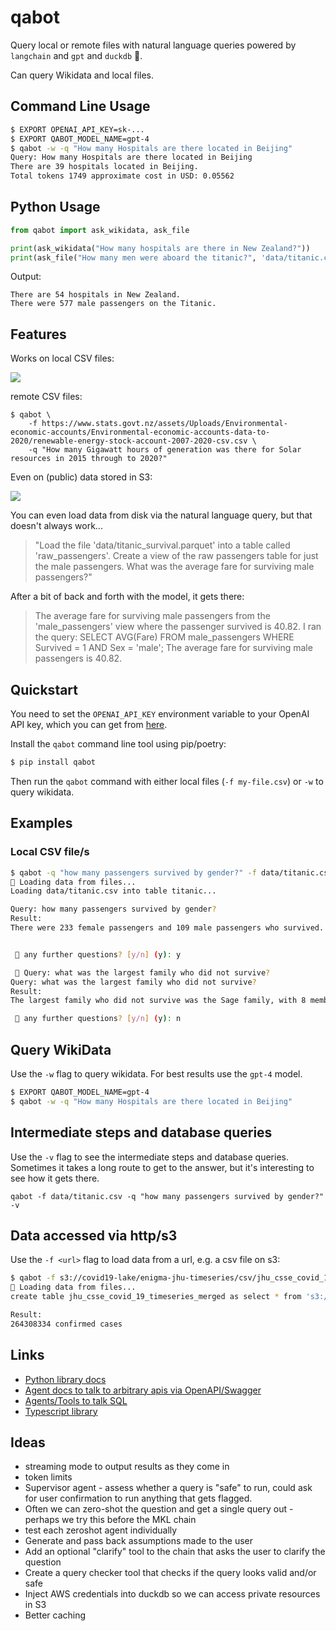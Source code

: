 # qabot

Query local or remote files with natural language queries powered by
`langchain` and `gpt` and `duckdb` 🦆.

Can query Wikidata and local files.

## Command Line Usage

```bash
$ EXPORT OPENAI_API_KEY=sk-...
$ EXPORT QABOT_MODEL_NAME=gpt-4
$ qabot -w -q "How many Hospitals are there located in Beijing"
Query: How many Hospitals are there located in Beijing
There are 39 hospitals located in Beijing.
Total tokens 1749 approximate cost in USD: 0.05562
```

## Python Usage

```python
from qabot import ask_wikidata, ask_file

print(ask_wikidata("How many hospitals are there in New Zealand?"))
print(ask_file("How many men were aboard the titanic?", 'data/titanic.csv'))
```

Output:
```text
There are 54 hospitals in New Zealand.
There were 577 male passengers on the Titanic.
```


## Features

Works on local CSV files:

![](.github/local_csv_query.png)

remote CSV files:

```
$ qabot \
    -f https://www.stats.govt.nz/assets/Uploads/Environmental-economic-accounts/Environmental-economic-accounts-data-to-2020/renewable-energy-stock-account-2007-2020-csv.csv \
    -q "How many Gigawatt hours of generation was there for Solar resources in 2015 through to 2020?"
```


Even on (public) data stored in S3:

![](.github/external_s3_data.png)

You can even load data from disk via the natural language query, but that doesn't always work...


> "Load the file 'data/titanic_survival.parquet' into a table called 'raw_passengers'. Create a view of the raw passengers table for just the male passengers. What was the average fare for surviving male passengers?"


After a bit of back and forth with the model, it gets there:

> The average fare for surviving male passengers from the 'male_passengers' view where the passenger survived is 40.82. I ran the query: SELECT AVG(Fare) FROM male_passengers WHERE Survived = 1 AND Sex = 'male';
The average fare for surviving male passengers is 40.82.


## Quickstart

You need to set the `OPENAI_API_KEY` environment variable to your OpenAI API key, 
which you can get from [here](https://platform.openai.com/account/api-keys).

Install the `qabot` command line tool using pip/poetry:


```bash
$ pip install qabot
```

Then run the `qabot` command with either local files (`-f my-file.csv`) or `-w` to query wikidata.


## Examples

### Local CSV file/s

```bash
$ qabot -q "how many passengers survived by gender?" -f data/titanic.csv
🦆 Loading data from files...
Loading data/titanic.csv into table titanic...

Query: how many passengers survived by gender?
Result:
There were 233 female passengers and 109 male passengers who survived.


 🚀 any further questions? [y/n] (y): y

 🚀 Query: what was the largest family who did not survive? 
Query: what was the largest family who did not survive?
Result:
The largest family who did not survive was the Sage family, with 8 members.

 🚀 any further questions? [y/n] (y): n
```


## Query WikiData

Use the `-w` flag to query wikidata. For best results use the `gpt-4` model.
```bash
$ EXPORT QABOT_MODEL_NAME=gpt-4
$ qabot -w -q "How many Hospitals are there located in Beijing"
```

## Intermediate steps and database queries

Use the `-v` flag to see the intermediate steps and database queries.
Sometimes it takes a long route to get to the answer, but it's interesting to see how it gets there.

```
qabot -f data/titanic.csv -q "how many passengers survived by gender?" -v
```

## Data accessed via http/s3

Use the `-f <url>` flag to load data from a url, e.g. a csv file on s3:

```bash
$ qabot -f s3://covid19-lake/enigma-jhu-timeseries/csv/jhu_csse_covid_19_timeseries_merged.csv -q "how many confirmed cases of covid are there?" -v
🦆 Loading data from files...
create table jhu_csse_covid_19_timeseries_merged as select * from 's3://covid19-lake/enigma-jhu-timeseries/csv/jhu_csse_covid_19_timeseries_merged.csv';

Result:
264308334 confirmed cases
```

## Links

- [Python library docs](https://langchain.readthedocs.io)
- [Agent docs to talk to arbitrary apis via OpenAPI/Swagger](https://langchain.readthedocs.io/en/latest/modules/agents/agent_toolkits/openapi.html)
- [Agents/Tools to talk SQL](https://langchain.readthedocs.io/en/latest/modules/agents/agent_toolkits/sql_database.html)
- [Typescript library](https://hwchase17.github.io/langchainjs/docs/overview/)


## Ideas

- streaming mode to output results as they come in
- token limits
- Supervisor agent - assess whether a query is "safe" to run, could ask for user confirmation to run anything that gets flagged.
- Often we can zero-shot the question and get a single query out - perhaps we try this before the MKL chain
- test each zeroshot agent individually
- Generate and pass back assumptions made to the user
- Add an optional "clarify" tool to the chain that asks the user to clarify the question
- Create a query checker tool that checks if the query looks valid and/or safe
- Inject AWS credentials into duckdb so we can access private resources in S3
- Better caching

